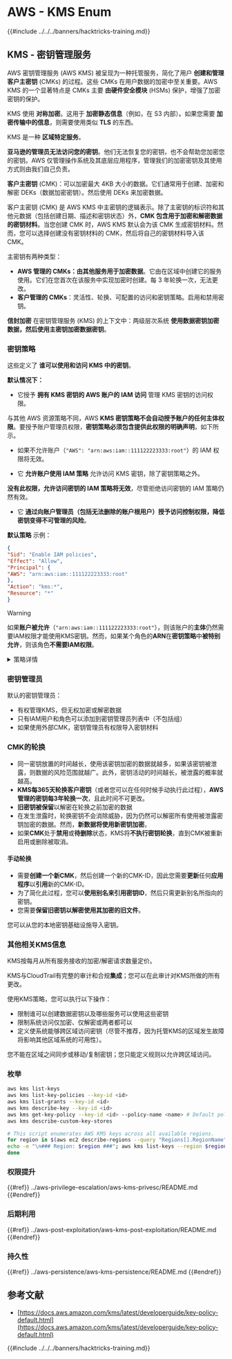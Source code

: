 # AWS - KMS Enum

{{#include ../../../banners/hacktricks-training.md}}

## KMS - 密钥管理服务

AWS 密钥管理服务 (AWS KMS) 被呈现为一种托管服务，简化了用户 **创建和管理客户主密钥** (CMKs) 的过程。这些 CMKs 在用户数据的加密中至关重要。AWS KMS 的一个显著特点是 CMKs 主要 **由硬件安全模块** (HSMs) 保护，增强了加密密钥的保护。

KMS 使用 **对称加密**。这用于 **加密静态信息**（例如，在 S3 内部）。如果您需要 **加密传输中的信息**，则需要使用类似 **TLS** 的东西。

KMS 是一种 **区域特定服务**。

**亚马逊的管理员无法访问您的密钥**。他们无法恢复您的密钥，也不会帮助您加密您的密钥。AWS 仅管理操作系统及其底层应用程序，管理我们的加密密钥及其使用方式则由我们自己负责。

**客户主密钥** (CMK)：可以加密最大 4KB 大小的数据。它们通常用于创建、加密和解密 DEKs（数据加密密钥）。然后使用 DEKs 来加密数据。

客户主密钥 (CMK) 是 AWS KMS 中主密钥的逻辑表示。除了主密钥的标识符和其他元数据（包括创建日期、描述和密钥状态）外，**CMK 包含用于加密和解密数据的密钥材料**。当您创建 CMK 时，AWS KMS 默认会为该 CMK 生成密钥材料。然而，您可以选择创建没有密钥材料的 CMK，然后将自己的密钥材料导入该 CMK。

主密钥有两种类型：

- **AWS 管理的 CMKs：由其他服务用于加密数据**。它由在区域中创建它的服务使用。它们在您首次在该服务中实现加密时创建。每 3 年轮换一次，无法更改。
- **客户管理的 CMKs**：灵活性、轮换、可配置的访问和密钥策略。启用和禁用密钥。

**信封加密** 在密钥管理服务 (KMS) 的上下文中：两级层次系统 **使用数据密钥加密数据，然后使用主密钥加密数据密钥**。

### 密钥策略

这些定义了 **谁可以使用和访问 KMS 中的密钥**。

**默认情况下：**

- 它授予 **拥有 KMS 密钥的 AWS 账户的 IAM 访问** 管理 KMS 密钥的访问权限。

与其他 AWS 资源策略不同，AWS **KMS 密钥策略不会自动授予账户的任何主体权限**。要授予账户管理员权限，**密钥策略必须包含提供此权限的明确声明**，如下所示。

- 如果不允许账户（`"AWS": "arn:aws:iam::111122223333:root"`）的 IAM 权限将无效。

- 它 **允许账户使用 IAM 策略** 允许访问 KMS 密钥，除了密钥策略之外。

**没有此权限，允许访问密钥的 IAM 策略将无效**，尽管拒绝访问密钥的 IAM 策略仍然有效。

- 它 **通过向账户管理员（包括无法删除的账户根用户）授予访问控制权限，降低密钥变得不可管理的风险**。

**默认策略** 示例：
```json
{
"Sid": "Enable IAM policies",
"Effect": "Allow",
"Principal": {
"AWS": "arn:aws:iam::111122223333:root"
},
"Action": "kms:*",
"Resource": "*"
}
```
> [!WARNING]
> 如果**账户被允许**（`"arn:aws:iam::111122223333:root"`），则该账户的**主体**仍然需要IAM权限才能使用KMS密钥。然而，如果某个角色的**ARN**在**密钥策略**中**被特别允许**，则该角色**不需要IAM权限**。

<details>

<summary>策略详情</summary>

策略的属性：

- 基于JSON的文档
- 资源 --> 受影响的资源（可以是"\*"）
- 操作 --> kms:Encrypt, kms:Decrypt, kms:CreateGrant ...（权限）
- 效果 --> 允许/拒绝
- 主体 --> 受影响的arn
- 条件（可选） --> 授予权限的条件

授权：

- 允许将您的权限委托给您AWS账户内的另一个AWS主体。您需要使用AWS KMS API创建它们。可以指明CMK标识符、受赠主体和所需的操作级别（解密、加密、生成数据密钥...）
- 授权创建后，会发出GrantToken和GrantID

**访问**：

- 通过**密钥策略** -- 如果存在此策略，则优先于IAM策略
- 通过**IAM策略**
- 通过**授权**

</details>

### 密钥管理员

默认的密钥管理员：

- 有权管理KMS，但无权加密或解密数据
- 只有IAM用户和角色可以添加到密钥管理员列表中（不包括组）
- 如果使用外部CMK，密钥管理员有权限导入密钥材料

### CMK的轮换

- 同一密钥放置的时间越长，使用该密钥加密的数据就越多，如果该密钥被泄露，则数据的风险范围就越广。此外，密钥活动的时间越长，被泄露的概率就越高。
- **KMS每365天轮换客户密钥**（或者您可以在任何时候手动执行此过程），**AWS管理的密钥每3年轮换一次**，且此时间不可更改。
- **旧密钥被保留**以解密在轮换之前加密的数据
- 在发生泄露时，轮换密钥不会消除威胁，因为仍然可以解密所有使用被泄露密钥加密的数据。然而，**新数据将使用新密钥加密**。
- 如果**CMK**处于**禁用**或**待删除**状态，KMS将**不执行密钥轮换**，直到CMK被重新启用或删除被取消。

#### 手动轮换

- 需要**创建一个新CMK**，然后创建一个新的CMK-ID，因此您需要**更新**任何**应用程序**以**引用**新的CMK-ID。
- 为了简化此过程，您可以**使用别名来引用密钥ID**，然后只需更新别名所指向的密钥。
- 您需要**保留旧密钥以解密使用其加密的旧文件**。

您可以从您的本地密钥基础设施导入密钥。

### 其他相关KMS信息

KMS按每月从所有服务接收的加密/解密请求数量定价。

KMS与CloudTrail有完整的审计和合规**集成**；您可以在此审计对KMS所做的所有更改。

使用KMS策略，您可以执行以下操作：

- 限制谁可以创建数据密钥以及哪些服务可以使用这些密钥
- 限制系统访问仅加密、仅解密或两者都可以
- 定义使系统能够跨区域访问密钥（尽管不推荐，因为托管KMS的区域发生故障将影响其他区域系统的可用性）。

您不能在区域之间同步或移动/复制密钥；您只能定义规则以允许跨区域访问。

### 枚举
```bash
aws kms list-keys
aws kms list-key-policies --key-id <id>
aws kms list-grants --key-id <id>
aws kms describe-key --key-id <id>
aws kms get-key-policy --key-id <id> --policy-name <name> # Default policy name is "default"
aws kms describe-custom-key-stores

# This script enumerates AWS KMS keys across all available regions.
for region in $(aws ec2 describe-regions --query "Regions[].RegionName" --output text); do
echo -e "\n### Region: $region ###"; aws kms list-keys --region $region --query "Keys[].KeyId" --output text | tr '\t' '\n';
done
```
### 权限提升

{{#ref}}
../aws-privilege-escalation/aws-kms-privesc/README.md
{{#endref}}

### 后期利用

{{#ref}}
../aws-post-exploitation/aws-kms-post-exploitation/README.md
{{#endref}}

### 持久性

{{#ref}}
../aws-persistence/aws-kms-persistence/README.md
{{#endref}}

## 参考文献

- [https://docs.aws.amazon.com/kms/latest/developerguide/key-policy-default.html](https://docs.aws.amazon.com/kms/latest/developerguide/key-policy-default.html)

{{#include ../../../banners/hacktricks-training.md}}
